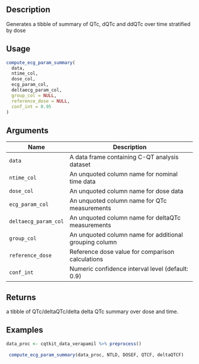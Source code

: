 ## Description

Generates a tibble of summary of QTc, dQTc and ddQTc over time stratified by dose

## Usage

```r
compute_ecg_param_summary(
  data,
  ntime_col,
  dose_col,
  ecg_param_col,
  deltaecg_param_col,
  group_col = NULL,
  reference_dose = NULL,
  conf_int = 0.95
)
```

## Arguments

| Name | Description |
|------|-------------|
| `data` | A data frame containing C-QT analysis dataset |
| `ntime_col` | An unquoted column name for nominal time data |
| `dose_col` | An unquoted column name for dose data |
| `ecg_param_col` | An unquoted column name for QTc measurements |
| `deltaecg_param_col` | An unquoted column name for deltaQTc measurements |
| `group_col` | An unquoted column name for additional grouping column |
| `reference_dose` | Reference dose value for comparison calculations |
| `conf_int` | Numeric confidence interval level (default: 0.9) |

## Returns

a tibble of QTc/deltaQTc/delta delta QTc summary over dose and time.

## Examples

```r
data_proc <- cqtkit_data_verapamil %>% preprocess()
 
 compute_ecg_param_summary(data_proc, NTLD, DOSEF, QTCF, deltaQTCF)
```



